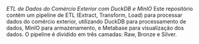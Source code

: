*ETL de Dados do Comércio Exterior com DuckDB e MinIO*
Este repositório contém um pipeline de ETL (Extract, Transform, Load) para processar dados do comércio exterior, utilizando DuckDB para processamento de dados, MinIO para armazenamento, e Metabase para visualização dos dados. O pipeline é dividido em três camadas: Raw, Bronze e Silver.
